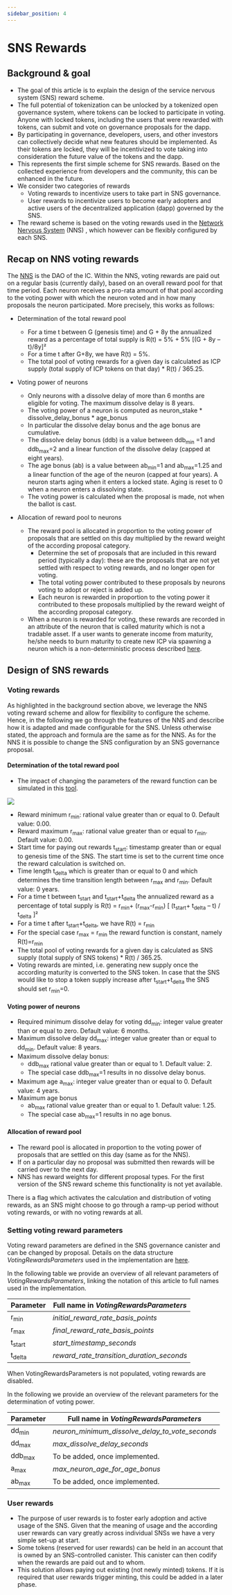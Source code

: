 ```yaml
---
sidebar_position: 4
---
```

# SNS Rewards

## Background & goal

* The goal of this article is to explain the design of the service nervous system (SNS) reward scheme.
* The full potential of tokenization can be unlocked by a tokenized open governance system, where tokens can be locked to participate in voting. Anyone with locked tokens, including the users that were rewarded with tokens, can submit and vote on governance proposals for the dapp.
* By participating in governance, developers, users, and other investors can collectively decide what new features should be implemented. As their tokens are locked, they will be incentivized to vote taking into consideration the future value of the tokens and the dapp.
* This represents the first simple scheme for SNS rewards. Based on the collected experience from developers and the community, this can be enhanced in the future.
* We consider two categories of rewards
  * Voting rewards to incentivize users to take part in SNS governance.
  * User rewards to incentivize users to become early adopters and active users of the decentralized application (dapp) governed by the SNS.
* The reward scheme is based on the voting rewards used in the [Network Nervous System](https://medium.com/dfinity/the-network-nervous-system-governing-the-internet-computer-1d176605d66a#:~:text=Network%20Nervous%20System%20overview,how%20to%20update%20this%20information.) (NNS) , which however can be flexibly configured by each SNS.

## Recap on NNS voting rewards

The [NNS](/tokenomics/nns/nns-intro.md) is the DAO of the IC. Within the NNS, voting rewards are paid out on a regular basis (currently daily), based on an overall reward pool for that time period. Each neuron receives a pro-rata amount of that pool according to the voting power with which the neuron voted and in how many proposals the neuron participated. More precisely, this works as follows:

* Determination of the total reward pool
  * For a time t between G (genesis time) and G + 8y the annualized reward as a percentage of total supply is R(t) = 5% + 5% [(G + 8y – t)/8y]²
  * For a time t after G+8y, we have R(t) = 5%.
  * The total pool of voting rewards for a given day is calculated as ICP supply (total supply of ICP tokens on that day) * R(t) / 365.25.
* Voting power of neurons
  * Only neurons with a dissolve delay of more than 6 months are eligible for voting. The maximum dissolve delay is 8 years.
  * The voting power of a neuron is computed as neuron_stake * dissolve_delay_bonus * age_bonus
  * In particular the dissolve delay bonus and the age bonus are cumulative.
  * The dissolve delay bonus (ddb) is a value between ddb<sub>min</sub> =1 and ddb<sub>max</sub>=2 and a linear function of the dissolve delay (capped at eight years).
  * The age bonus (ab) is a value between ab<sub>min</sub>=1 and ab<sub>max</sub>=1.25 and a linear function of the age of the neuron (capped at four years). A neuron starts aging when it enters a locked state. Aging is reset to 0 when a neuron enters a dissolving state.
  * The voting power is calculated when the proposal is made, not when the ballot is cast.

* Allocation of reward pool to neurons
  * The reward pool is allocated in proportion to the voting power of proposals that are settled on this day multiplied by the reward weight of the according proposal category.
    * Determine the set of proposals that are included in this reward period (typically a day): these are the proposals that are not yet settled with respect to voting rewards, and no longer open for voting.
    * The total voting power contributed to these proposals by neurons voting to adopt or reject is added up.
    * Each neuron is rewarded in proportion to the voting power it contributed to these proposals multiplied by the reward weight of the according proposal category.
  * When a neuron is rewarded for voting, these rewards are recorded in an attribute of the neuron that is called maturity which is not a tradable asset. If a user wants to generate income from maturity, he/she needs to burn maturity to create new ICP via spawning a neuron which is a non-deterministic process described [here](https://wiki.internetcomputer.org/wiki/Maturity_modulation).

## Design of SNS rewards

### Voting rewards

As highlighted in the background section above, we leverage the NNS voting reward scheme and allow for flexibility to configure the scheme. Hence, in the following we go through the features of the NNS and describe how it is adapted and made configurable for the SNS. Unless otherwise stated, the approach and formula are the same as for the NNS. As for the NNS it is possible to change the SNS configuration by an SNS governance proposal.

#### Determination of the total reward pool
  * The impact of changing the parameters of the reward function can be simulated in this [tool](https://docs.google.com/spreadsheets/d/1cTqgjGcG5rEQ5kRGprpdLvBL7ZdTqUDCuCi0QjClbgk/edit#gid=0). 
  
  ![](./_attachments/graph_rewards_total_supply.png)
* Reward minimum r<sub>min</sub>: rational value greater than or equal to 0. Default value: 0.00.
* Reward maximum r<sub>max</sub>: rational value greater than or equal to r<sub>min</sub>. Default value: 0.00.
* Start time for paying out rewards t<sub>start</sub>: timestamp greater than or equal to genesis time of the SNS. The start time is set to the current time once the reward calculation is switched on.
* Time length t<sub>delta</sub> which is greater than or equal to 0 and which determines the time transition length between r<sub>max</sub> and r<sub>min</sub>. Default value: 0 years.
* For a time t between t<sub>start</sub> and t<sub>start</sub>+t<sub>delta</sub> the annualized reward as a percentage of total supply is R(t) = r<sub>min</sub>+ (r<sub>max</sub>-r<sub>min</sub>) [ (t<sub>start</sub>+ t<sub>delta</sub> – t) / t<sub>delta</sub> ]²
* For a time t after t<sub>start</sub>+t<sub>delta</sub>, we have R(t) = r<sub>min</sub>
* For the special case r<sub>max</sub> = r<sub>min</sub> the reward function is constant, namely R(t)=r<sub>min</sub>
* The total pool of voting rewards for a given day is calculated as SNS supply (total supply of SNS tokens) * R(t) / 365.25.
* Voting rewards are minted, i.e. generating new supply once the according maturity is converted to the SNS token. In case that the SNS would like to stop a token supply increase after t<sub>start</sub>+t<sub>delta</sub> the SNS should set r<sub>min</sub>=0.

#### Voting power of neurons
  * Required minimum dissolve delay for voting dd<sub>min</sub>: integer value greater than or equal to zero. Default value: 6 months.
  * Maximum dissolve delay dd<sub>max</sub>: integer value greater than or equal to dd<sub>min</sub>. Default value: 8 years.
  * Maximum dissolve delay bonus:
    * ddb<sub>max</sub> rational value greater than or equal to 1. Default value: 2.
    * The special case ddb<sub>max</sub>=1 results in no dissolve delay bonus.
  * Maximum age a<sub>max</sub>: integer value greater than or equal to 0. Default value: 4 years.
  * Maximum age bonus
    * ab<sub>max</sub> rational value greater than or equal to 1. Default value: 1.25.
    * The special case ab<sub>max</sub>=1 results in no age bonus.
#### Allocation of reward pool
  * The reward pool is allocated in proportion to the voting power of proposals that are settled on this day (same as for the NNS).
  * If on a particular day no proposal was submitted then rewards will be carried over to the next day.
  * NNS has reward weights for different proposal types. For the first version of the SNS reward scheme this functionality is not yet available.

There is a flag which activates the calculation and distribution of voting rewards, as an SNS might choose to go through a ramp-up period without voting rewards, or with no voting rewards at all.

### Setting voting reward parameters

Voting reward parameters are defined in the SNS governance canister and can be changed by proposal. Details on the data structure *VotingRewardsParameters* used in the implementation are [here](https://github.com/dfinity/ic/blob/master/rs/sns/governance/proto/ic_sns_governance/pb/v1/governance.proto#L726).

In the following table we provide an overview of all relevant parameters of *VotingRewardsParameters*, linking the notation of this article to full names used in the implementation.

|Parameter|Full name in *VotingRewardsParameters*|
| --- | --- |
|r<sub>min</sub>|*initial_reward_rate_basis_points*|
|r<sub>max</sub>|*final_reward_rate_basis_points*|
|t<sub>start</sub>|*start_timestamp_seconds*|
|t<sub>delta</sub>|*reward_rate_transition_duration_seconds*|

When VotingRewardsParameters is not populated, voting rewards are disabled.

In the following we provide an overview of the relevant parameters for the determination of voting power.

|Parameter|Full name in *VotingRewardsParameters*|
| --- | --- |
|dd<sub>min</sub>|*neuron_minimum_dissolve_delay_to_vote_seconds*|
|dd<sub>max</sub>|*max_dissolve_delay_seconds*|
|ddb<sub>max</sub>|To be added, once implemented.|
|a<sub>max</sub>|*max_neuron_age_for_age_bonus*|
|ab<sub>max</sub>|To be added, once implemented.|

### User rewards

* The purpose of user rewards is to foster early adoption and active usage of the SNS. Given that the meaning of usage and the according user rewards can vary greatly across individual SNSs we have a very simple set-up at start.
* Some tokens (reserved for user rewards) can be held in an account that is owned by an SNS-controlled canister. This canister can then codify when the rewards are paid out and to whom.
* This solution allows paying out existing (not newly minted) tokens. If it is required that user rewards trigger minting, this could be added in a later phase.
